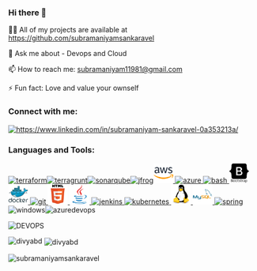 ### Hi there 👋

<!--
**subramaniyamsankaravel/subramaniyamsankaravel** is a ✨ _special_ ✨ repository because its `README.md` (this file) appears on your GitHub profile.

Here are some ideas to get you started:

- 🔭 I’m currently working on ...
- 🌱 I’m currently learning ...
- 👯 I’m looking to collaborate on ...
- 🤔 I’m looking for help with ...
- 💬 Ask me about ...
- 📫 How to reach me: ...
- 😄 Pronouns: ...
- ⚡ Fun fact: ...
-->
👨‍💻 All of my projects are available at https://github.com/subramaniyamsankaravel

💬 Ask me about - Devops and Cloud

📫 How to reach me: subramaniyam11981@gmail.com

⚡ Fun fact: Love and value your ownself

<h3 align="left">Connect with me:</h3>
<p align="left">
<a href="https://linkedin.com/in/https://www.linkedin.com/in/divya-b-d-3633ab160/" target="blank"><img align="center" src="https://raw.githubusercontent.com/rahuldkjain/github-profile-readme-generator/master/src/images/icons/Social/linked-in-alt.svg" alt="https://www.linkedin.com/in/subramaniyam-sankaravel-0a353213a/" height="30" width="40" /></a>
</p>

<h3 align="left">Languages and Tools:</h3>
<p align="left"> <a href="https://aws.amazon.com" target="_blank" rel="noreferrer"> <img src="https://opensenselabs.com/sites/default/files/inline-images/terraform.png" alt="terraform" width="40" height="40"/><img src="https://www.ambient-it.net/wp-content/uploads/2020/12/logo-formation-terragrunt.png" alt="terragrunt" width="40" height="40"/><img src="https://i0.wp.com/www.naturalborncoder.com/wp-content/uploads/2015/05/sonarqube_logo_720.png?resize=720%2C200" alt="sonarqube" width="40" height="40"/><img src="https://sdtimes.com/wp-content/uploads/2018/10/jfrog-logo-1.png" alt="jfrog" width="40" height="40"/><img src="https://raw.githubusercontent.com/devicons/devicon/master/icons/amazonwebservices/amazonwebservices-original-wordmark.svg" alt="aws" width="40" height="40"/> </a> <a href="https://azure.microsoft.com/en-in/" target="_blank" rel="noreferrer"> <img src="https://www.vectorlogo.zone/logos/microsoft_azure/microsoft_azure-icon.svg" alt="azure" width="40" height="40"/> </a> <a href="https://www.gnu.org/software/bash/" target="_blank" rel="noreferrer"> <img src="https://www.vectorlogo.zone/logos/gnu_bash/gnu_bash-icon.svg" alt="bash" width="40" height="40"/> </a> <a href="https://getbootstrap.com" target="_blank" rel="noreferrer"> <img src="https://raw.githubusercontent.com/devicons/devicon/master/icons/bootstrap/bootstrap-plain-wordmark.svg" alt="bootstrap" width="40" height="40"/> </a> <a href="https://www.docker.com/" target="_blank" rel="noreferrer"> <img src="https://raw.githubusercontent.com/devicons/devicon/master/icons/docker/docker-original-wordmark.svg" alt="docker" width="40" height="40"/> </a> <a href="https://git-scm.com/" target="_blank" rel="noreferrer"> <img src="https://www.vectorlogo.zone/logos/git-scm/git-scm-icon.svg" alt="git" width="40" height="40"/> </a> <a href="https://www.w3.org/html/" target="_blank" rel="noreferrer"> <img src="https://raw.githubusercontent.com/devicons/devicon/master/icons/html5/html5-original-wordmark.svg" alt="html5" width="40" height="40"/> </a> <a href="https://www.java.com" target="_blank" rel="noreferrer"> <img src="https://raw.githubusercontent.com/devicons/devicon/master/icons/java/java-original.svg" alt="java" width="40" height="40"/> </a> <a href="https://www.jenkins.io" target="_blank" rel="noreferrer"> <img src="https://www.vectorlogo.zone/logos/jenkins/jenkins-icon.svg" alt="jenkins" width="40" height="40"/> </a> <a href="https://kubernetes.io" target="_blank" rel="noreferrer"> <img src="https://www.vectorlogo.zone/logos/kubernetes/kubernetes-icon.svg" alt="kubernetes" width="40" height="40"/> </a> <a href="https://www.linux.org/" target="_blank" rel="noreferrer"> <img src="https://raw.githubusercontent.com/devicons/devicon/master/icons/linux/linux-original.svg" alt="linux" width="40" height="40"/> </a> <a href="https://www.mysql.com/" target="_blank" rel="noreferrer"> <img src="https://raw.githubusercontent.com/devicons/devicon/master/icons/mysql/mysql-original-wordmark.svg" alt="mysql" width="40" height="40"/> </a> <a href="https://spring.io/" target="_blank" rel="noreferrer"> <img src="https://www.vectorlogo.zone/logos/springio/springio-icon.svg" alt="spring" width="40" height="40"/> </a><img src="https://jooinn.com/images/windows-1.jpg" alt="windows" width="40" height="40"/><img src="https://th.bing.com/th/id/OIP.Gb205a5oYLBurX1k1JS0SAHaEo?pid=ImgDet&rs=1" alt="azuredevops" width="40" height="40"/> </a> </p>

<p><img align="center" alt="DEVOPS" width="100" src="https://i.pinimg.com/originals/f0/2f/c3/f02fc3aed73d467bcd5a9acd046b45da.gif"></p>


<p><img align="left" src="https://github-readme-stats.vercel.app/api/top-langs?username=divyabd&show_icons=true&locale=en&layout=compact" alt="divyabd" /></p>

<p>&nbsp;<img align="center" src="https://github-readme-stats.vercel.app/api?username=divyabd&show_icons=true&locale=en" alt="divyabd" /></p>

<p><img align="center" src="https://github-readme-streak-stats.herokuapp.com/?user=subramaniyamsankaravel&" alt="subramaniyamsankaravel" /></p>
